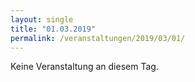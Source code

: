 ```yaml
---
layout: single
title: "01.03.2019"
permalink: /veranstaltungen/2019/03/01/
---
```


Keine Veranstaltung an diesem Tag.
